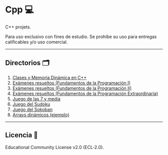 # Cpp 💻
C++ projets.

Para uso exclusivo con fines de estudio. Se prohíbe su uso para entregas calificables y/o uso comercial.
***
## Directorios 🗂
1. [Clases y Memoria Dinámica en C++](https://github.com/FerMdez/Cpp/tree/master/Clases%20y%20memoria%20din%C3%A1mica)
2. [Exámenes resueltos (Fundamentos de la Programación I)](https://github.com/FerMdez/Cpp/tree/master/Ex%C3%A1menes%20Resueltos%20(Primer%20Semestre))
3. [Exámenes resueltos (Fundamentos de la Programación II)](https://github.com/FerMdez/Cpp/tree/master/Ex%C3%A1menes%20Resueltos%20(Segundo%20Semestre))
4. [Exámenes resueltos (Fundamentos de la Programación Extraordinaria)](https://github.com/FerMdez/Cpp/tree/master/Ex%C3%A1menes%20Resultos%20(Extraordinaria))
5. [Juego de las 7 y media](https://github.com/FerMdez/Cpp/tree/master/Juego%20de%20las%207%20y%20Media)
6. [Juego del Sudoku](https://github.com/FerMdez/Cpp/tree/master/JuegoSudoku_FernandoM%C3%A9ndez)
7. [Juego del Sokoban](https://github.com/FerMdez/Cpp/tree/master/Sokoban%20Game)
8. [Arrays dinámicos (ejemplo)](https://github.com/FerMdez/Cpp/blob/master/ArraysDinamicos.cpp)
***
## Licencia 📄
Educational Community License v2.0 (ECL-2.0).

